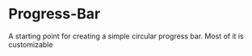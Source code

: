 # Progress-Bar
A starting point for creating a simple circular progress bar. Most of it is customizable
